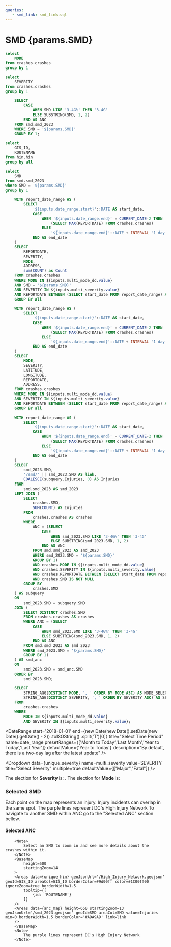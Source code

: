 ```yaml
---
queries:
   - smd_link: smd_link.sql
---
```


# SMD {params.SMD}

```sql unique_mode
select 
    MODE
from crashes.crashes
group by 1
```

```sql unique_severity
select 
    SEVERITY
from crashes.crashes
group by 1
```

```sql unique_anc
    SELECT 
        CASE 
            WHEN SMD LIKE '3-4G%' THEN '3-4G'
            ELSE SUBSTRING(SMD, 1, 2)
        END AS ANC
    FROM smd.smd_2023
    WHERE SMD = '${params.SMD}'
    GROUP BY 1;
```

```sql unique_hin
select 
    GIS_ID,
    ROUTENAME
from hin.hin
group by all
```

```sql unique_smd
select 
    SMD
from smd.smd_2023
where SMD = '${params.SMD}'
group by 1
```

```sql table_query
    WITH report_date_range AS (
        SELECT
            '${inputs.date_range.start}'::DATE AS start_date,
            CASE 
                WHEN '${inputs.date_range.end}' = CURRENT_DATE-2 THEN 
                    (SELECT MAX(REPORTDATE) FROM crashes.crashes)
                ELSE 
                    '${inputs.date_range.end}'::DATE + INTERVAL '1 day'
            END AS end_date
    )
    SELECT
        REPORTDATE,
        SEVERITY,
        MODE,
        ADDRESS,
        sum(COUNT) as Count
    FROM crashes.crashes
    WHERE MODE IN ${inputs.multi_mode_dd.value}
    AND SMD = '${params.SMD}'
    AND SEVERITY IN ${inputs.multi_severity.value}
    AND REPORTDATE BETWEEN (SELECT start_date FROM report_date_range) AND (SELECT end_date FROM report_date_range)
    GROUP BY all
```

```sql incidents
    WITH report_date_range AS (
        SELECT
            '${inputs.date_range.start}'::DATE AS start_date,
            CASE 
                WHEN '${inputs.date_range.end}' = CURRENT_DATE-2 THEN 
                    (SELECT MAX(REPORTDATE) FROM crashes.crashes)
                ELSE 
                    '${inputs.date_range.end}'::DATE + INTERVAL '1 day'
            END AS end_date
    )
    SELECT 
        MODE,
        SEVERITY,
        LATITUDE,
        LONGITUDE,
        REPORTDATE,
        ADDRESS,
    FROM crashes.crashes
    WHERE MODE IN ${inputs.multi_mode_dd.value}
    AND SEVERITY IN ${inputs.multi_severity.value}
    AND REPORTDATE BETWEEN (SELECT start_date FROM report_date_range) AND (SELECT end_date FROM report_date_range)
    GROUP BY all
```

```sql anc_map
    WITH report_date_range AS (
        SELECT
            '${inputs.date_range.start}'::DATE AS start_date,
            CASE 
                WHEN '${inputs.date_range.end}' = CURRENT_DATE-2 THEN 
                    (SELECT MAX(REPORTDATE) FROM crashes.crashes)
                ELSE 
                    '${inputs.date_range.end}'::DATE + INTERVAL '1 day'
            END AS end_date
    )
    SELECT 
        smd_2023.SMD,
        '/smd/' || smd_2023.SMD AS link,
        COALESCE(subquery.Injuries, 0) AS Injuries
    FROM 
        smd.smd_2023 AS smd_2023
    LEFT JOIN (
        SELECT
            crashes.SMD,
            SUM(COUNT) AS Injuries
        FROM 
            crashes.crashes AS crashes
        WHERE 
            ANC = (SELECT 
                CASE 
                    WHEN smd_2023.SMD LIKE '3-4G%' THEN '3-4G'
                    ELSE SUBSTRING(smd_2023.SMD, 1, 2)
                END AS ANC
            FROM smd.smd_2023 AS smd_2023
            WHERE smd_2023.SMD = '${params.SMD}'
            GROUP BY 1)
            AND crashes.MODE IN ${inputs.multi_mode_dd.value}
            AND crashes.SEVERITY IN ${inputs.multi_severity.value}
            AND crashes.REPORTDATE BETWEEN (SELECT start_date FROM report_date_range) AND (SELECT end_date FROM report_date_range)
            AND crashes.SMD IS NOT NULL
        GROUP BY 
            crashes.SMD
    ) AS subquery
    ON 
        smd_2023.SMD = subquery.SMD
    JOIN (
        SELECT DISTINCT crashes.SMD
        FROM crashes.crashes AS crashes
        WHERE ANC = (SELECT 
            CASE 
                WHEN smd_2023.SMD LIKE '3-4G%' THEN '3-4G'
                ELSE SUBSTRING(smd_2023.SMD, 1, 2)
            END AS ANC
        FROM smd.smd_2023 AS smd_2023
        WHERE smd_2023.SMD = '${params.SMD}'
        GROUP BY 1)
    ) AS smd_anc
    ON 
        smd_2023.SMD = smd_anc.SMD
    ORDER BY 
        smd_2023.SMD;
```

```sql mode_severity_selection
    SELECT
        STRING_AGG(DISTINCT MODE, ', ' ORDER BY MODE ASC) AS MODE_SELECTION,
        STRING_AGG(DISTINCT SEVERITY, ', ' ORDER BY SEVERITY ASC) AS SEVERITY_SELECTION
    FROM
        crashes.crashes
    WHERE
        MODE IN ${inputs.multi_mode_dd.value}
        AND SEVERITY IN ${inputs.multi_severity.value};
```

<DateRange
    start='2018-01-01'
    end={new Date(new Date().setDate(new Date().getDate() - 2))
    .toISOString()
    .split('T')[0]}
    title="Select Time Period"
    name=date_range
    presetRanges={['Month to Today','Last Month','Year to Today','Last Year']}
    defaultValue={'Year to Today'}
    description="By default, there is a two-day lag after the latest update"
/>

<Dropdown
    data={unique_severity} 
    name=multi_severity
    value=SEVERITY
    title="Select Severity"
    multiple=true
    defaultValue={["Major","Fatal"]}
/>

<Dropdown
    data={unique_mode} 
    name=multi_mode_dd
    value=MODE
    title="Select Mode"
    multiple=true
    selectAllByDefault=true
    description="*Only fatal"
/>

<Alert status="info">
The slection for <b>Severity</b> is: <b><Value data={mode_severity_selection} column="SEVERITY_SELECTION"/></b>. The slection for <b>Mode</b> is: <b><Value data={mode_severity_selection} column="MODE_SELECTION"/></b> <Info description="*Fatal only." color="primary" />
</Alert>

### Selected SMD

<Grid cols=2>
    <Group>
        <Note>
        Each point on the map represents an injury. Injury incidents can overlap in the same spot.
        </Note>
        <BaseMap
          height=500
          startingZoom=15
        >
          <Points data={incidents} lat=LATITUDE long=LONGITUDE value=SEVERITY pointName=MODE opacity=1 colorPalette={['#ffdf00','#ff9412','#ff5a53']} ignoreZoom=true
            tooltip={[
                {id:'MODE', showColumnName:false, fmt:'id', valueClass:'text-l font-semibold'},
                {id:'REPORTDATE', showColumnName:false, fmt:'mm/dd/yy hh:mm'},
                {id:'ADDRESS', showColumnName:false, fmt:'id'}
            ]}/>
          <Areas data={unique_hin} geoJsonUrl='/High_Injury_Network.geojson' geoId=GIS_ID areaCol=GIS_ID borderColor=#9d00ff color=#1C00ff00/ borderWidth=1.5 ignoreZoom=true
          tooltip={[
                {id: 'ROUTENAME'}
            ]}
          />
          <Areas data={unique_smd} geoJsonUrl='/smd_2023.geojson' geoId=SMD areaCol=SMD min=0 borderColor=#000000 color=#1C00ff00 borderWidth=1.75/>
        </BaseMap>
        <Note>
        The purple lines represent DC's High Injury Network
        </Note>
    </Group>    
    <Group>
        <DataTable data={table_query} sort="REPORTDATE desc" totalRow=true rows=5 subtitle='Injury Table' rowShading=true wrapTitles=true>
          <Column id=REPORTDATE title='Date' wrap=true fmt='mm/dd/yy hh:mm' totalAgg="Total"/>
          <Column id=SEVERITY totalAgg="-"/>
          <Column id=MODE totalAgg='{inputs.multi_mode}'/>
          <Column id=ADDRESS wrap=true totalAgg="-"/>
          <Column id=Count totalAgg=sum/>
        </DataTable>
        <Alert status="info">
            To navigate to another SMD within ANC <Value data={unique_anc} column="ANC"/> go to the "Selected ANC" section bellow.
        </Alert>
    </Group>
</Grid>

#### Selected ANC
        <Note>
            Select an SMD to zoom in and see more details about the crashes within it.
        </Note>
        <BaseMap
            height=500
            startingZoom=14
        >
        <Areas data={unique_hin} geoJsonUrl='/High_Injury_Network.geojson' geoId=GIS_ID areaCol=GIS_ID borderColor=#9d00ff color=#1C00ff00 ignoreZoom=true borderWidth=1.5
            tooltip={[
                {id: 'ROUTENAME'}
            ]}
        />
        <Areas data={anc_map} height=650 startingZoom=13 geoJsonUrl='/smd_2023.geojson' geoId=SMD areaCol=SMD value=Injuries min=0 borderWidth=1.5 borderColor='#A9A9A9' link=link
        />
        </BaseMap>
        <Note>
            The purple lines represent DC's High Injury Network
        </Note>